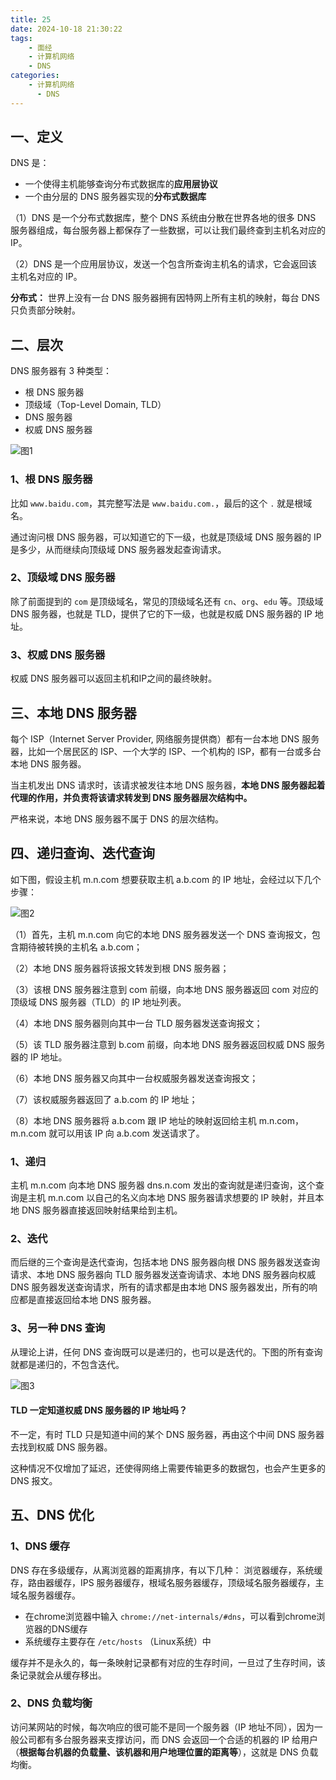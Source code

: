 ```yaml
---
title: 25
date: 2024-10-18 21:30:22
tags:
    - 面经
    - 计算机网络
    - DNS
categories:
    - 计算机网络
      - DNS
---
```


## 一、定义

DNS 是：

- 一个使得主机能够查询分布式数据库的**应用层协议**
- 一个由分层的 DNS 服务器实现的**分布式数据库**

（1）DNS 是一个分布式数据库，整个 DNS 系统由分散在世界各地的很多 DNS 服务器组成，每台服务器上都保存了一些数据，可以让我们最终查到主机名对应的 IP。

（2）DNS 是一个应用层协议，发送一个包含所查询主机名的请求，它会返回该主机名对应的 IP。

**分布式：** 世界上没有一台 DNS 服务器拥有因特网上所有主机的映射，每台 DNS 只负责部分映射。

## 二、层次

DNS 服务器有 3 种类型：

- 根 DNS 服务器
- 顶级域（Top-Level Domain, TLD）
- DNS 服务器
- 权威 DNS 服务器

![图1](https://img1.baidu.com/it/u=2736501838,3539264290&fm=253&fmt=auto&app=138&f=PNG?w=722&h=408)

### 1、根 DNS 服务器

比如 `www.baidu.com`，其完整写法是 `www.baidu.com.`，最后的这个 `.` 就是根域名。

通过询问根 DNS 服务器，可以知道它的下一级，也就是顶级域 DNS 服务器的 IP 是多少，从而继续向顶级域 DNS 服务器发起查询请求。

### 2、顶级域 DNS 服务器

除了前面提到的 `com` 是顶级域名，常见的顶级域名还有 `cn`、`org`、`edu` 等。顶级域 DNS 服务器，也就是 TLD，提供了它的下一级，也就是权威 DNS 服务器的 IP 地址。

### 3、权威 DNS 服务器

权威 DNS 服务器可以返回主机和IP之间的最终映射。

## 三、本地 DNS 服务器

每个 ISP（Internet Server Provider, 网络服务提供商）都有一台本地 DNS 服务器，比如一个居民区的 ISP、一个大学的 ISP、一个机构的 ISP，都有一台或多台本地 DNS 服务器。

当主机发出 DNS 请求时，该请求被发往本地 DNS 服务器，**本地 DNS 服务器起着代理的作用，并负责将该请求转发到 DNS 服务器层次结构中。**

严格来说，本地 DNS 服务器不属于 DNS 的层次结构。

## 四、递归查询、迭代查询

如下图，假设主机 m.n.com 想要获取主机 a.b.com 的 IP 地址，会经过以下几个步骤：

![图2](https://p1-juejin.byteimg.com/tos-cn-i-k3u1fbpfcp/6bb796a3045e409aabb0f89ad40d3fad~tplv-k3u1fbpfcp-zoom-in-crop-mark:1512:0:0:0.webp)

（1）首先，主机 m.n.com 向它的本地 DNS 服务器发送一个 DNS 查询报文，包含期待被转换的主机名 a.b.com；

（2）本地 DNS 服务器将该报文转发到根 DNS 服务器；

（3）该根 DNS 服务器注意到 com 前缀，向本地 DNS 服务器返回 com 对应的顶级域 DNS 服务器（TLD）的 IP 地址列表。

（4）本地 DNS 服务器则向其中一台 TLD 服务器发送查询报文；

（5）该 TLD 服务器注意到 b.com 前缀，向本地 DNS 服务器返回权威 DNS 服务器的 IP 地址。

（6）本地 DNS 服务器又向其中一台权威服务器发送查询报文；

（7）该权威服务器返回了 a.b.com 的 IP 地址；

（8）本地 DNS 服务器将 a.b.com 跟 IP 地址的映射返回给主机 m.n.com，m.n.com 就可以用该 IP 向 a.b.com 发送请求了。

### 1、递归

主机 m.n.com 向本地 DNS 服务器 dns.n.com 发出的查询就是递归查询，这个查询是主机 m.n.com 以自己的名义向本地 DNS 服务器请求想要的 IP 映射，并且本地 DNS 服务器直接返回映射结果给到主机。

### 2、迭代

而后继的三个查询是迭代查询，包括本地 DNS 服务器向根 DNS 服务器发送查询请求、本地 DNS 服务器向 TLD 服务器发送查询请求、本地 DNS 服务器向权威 DNS 服务器发送查询请求，所有的请求都是由本地 DNS 服务器发出，所有的响应都是直接返回给本地 DNS 服务器。

### 3、另一种 DNS 查询

从理论上讲，任何 DNS 查询既可以是递归的，也可以是迭代的。下图的所有查询就都是递归的，不包含迭代。

![图3](https://p1-juejin.byteimg.com/tos-cn-i-k3u1fbpfcp/bd1422f81c2647a19cde72cb9694bc89~tplv-k3u1fbpfcp-zoom-in-crop-mark:1512:0:0:0.webp)

#### TLD 一定知道权威 DNS 服务器的 IP 地址吗？

不一定，有时 TLD 只是知道中间的某个 DNS 服务器，再由这个中间 DNS 服务器去找到权威 DNS 服务器。

这种情况不仅增加了延迟，还使得网络上需要传输更多的数据包，也会产生更多的 DNS 报文。

## 五、DNS 优化

### 1、DNS 缓存

DNS 存在多级缓存，从离浏览器的距离排序，有以下几种：
浏览器缓存，系统缓存，路由器缓存，IPS 服务器缓存，根域名服务器缓存，顶级域名服务器缓存，主域名服务器缓存。

- 在chrome浏览器中输入 `chrome://net-internals/#dns`，可以看到chrome浏览器的DNS缓存
- 系统缓存主要存在 `/etc/hosts` （Linux系统）中

缓存并不是永久的，每一条映射记录都有对应的生存时间，一旦过了生存时间，该条记录就会从缓存移出。

### 2、DNS 负载均衡

访问某网站的时候，每次响应的很可能不是同一个服务器（IP 地址不同），因为一般公司都有多台服务器来支撑访问，而 DNS 会返回一个合适的机器的 IP 给用户（**根据每台机器的负载量、该机器和用户地理位置的距离等**），这就是 DNS 负载均衡。
